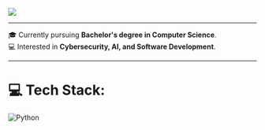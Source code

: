 

![](https://nirzak-streak-stats.vercel.app/?user=frijae&theme=dark&hide_border=true)<br/>

---

🎓 Currently pursuing **Bachelor's degree in Computer Science**.  
💻 Interested in **Cybersecurity, AI, and Software Development**.  

---

# 💻 Tech Stack:

![Python](https://img.shields.io/badge/python-3670A0?style=for-the-badge&logo=python&logoColor=ffdd54)

